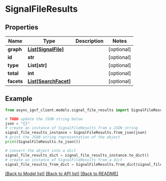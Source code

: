 # SignalFileResults


## Properties

Name | Type | Description | Notes
------------ | ------------- | ------------- | -------------
**graph** | [**List[SignalFile]**](SignalFile.md) |  | [optional] 
**id** | **str** |  | [optional] 
**type** | **List[str]** |  | [optional] 
**total** | **int** |  | [optional] 
**facets** | [**List[SearchFacet]**](SearchFacet.md) |  | [optional] 

## Example

```python
from async_igvf_client.models.signal_file_results import SignalFileResults

# TODO update the JSON string below
json = "{}"
# create an instance of SignalFileResults from a JSON string
signal_file_results_instance = SignalFileResults.from_json(json)
# print the JSON string representation of the object
print(SignalFileResults.to_json())

# convert the object into a dict
signal_file_results_dict = signal_file_results_instance.to_dict()
# create an instance of SignalFileResults from a dict
signal_file_results_from_dict = SignalFileResults.from_dict(signal_file_results_dict)
```
[[Back to Model list]](../README.md#documentation-for-models) [[Back to API list]](../README.md#documentation-for-api-endpoints) [[Back to README]](../README.md)


